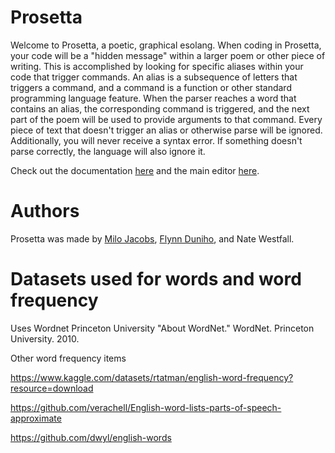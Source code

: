 # Prosetta

Welcome to Prosetta, a poetic, graphical esolang. When coding in Prosetta, your code will be a "hidden message" within a larger poem or other piece of writing. This is accomplished by looking for specific aliases within your code that trigger commands. An alias is a subsequence of letters that triggers a command, and a command is a function or other standard programming language feature. When the parser reaches a word that contains an alias, the corresponding command is triggered, and the next part of the poem will be used to provide arguments to that command. Every piece of text that doesn't trigger an alias or otherwise parse will be ignored. Additionally, you will never receive a syntax error. If something doesn't parse correctly, the language will also ignore it.

Check out the documentation [here](https://stinkymilo.github.io/Prosetta/Frontend/docs/#/) and the main editor [here](https://stinkymilo.github.io/Prosetta/Frontend/).

# Authors
Prosetta was made by [Milo Jacobs](https://computercow.cc/), [Flynn Duniho](https://flynnd273.github.io/), and Nate Westfall.

# Datasets used for words and word frequency
Uses Wordnet
Princeton University "About WordNet." WordNet. Princeton University. 2010. 

Other word frequency items

https://www.kaggle.com/datasets/rtatman/english-word-frequency?resource=download

https://github.com/verachell/English-word-lists-parts-of-speech-approximate

https://github.com/dwyl/english-words